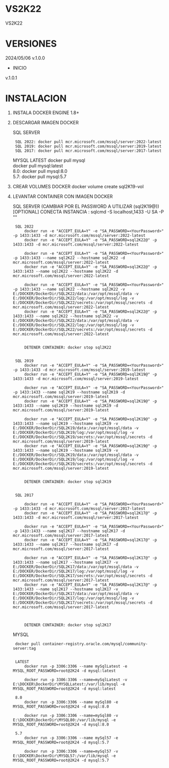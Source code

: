 # VS2K22
VS2K22

# VERSIONES
2024/05/06 v.1.0.0 
- INICIO

v.1.0.1

# INSTALACION

1. INSTALA DOCKER ENGINE 1.8+

2. DESCARGAR IMAGEN DOCKER

	SQL SERVER
	
		SQL 2022: docker pull mcr.microsoft.com/mssql/server:2022-latest
		SQL 2019: docker pull mcr.microsoft.com/mssql/server:2019-latest	
		SQL 2017: docker pull mcr.microsoft.com/mssql/server:2017-latest
	
	MYSQL
		LATEST
			docker pull mysql	
			docker pull mysql:latest			
		8.0: docker pull mysql:8.0			
		5.7: docker pull mysql:5.7
			
3. CREAR VOLUMES DOCKER
		docker volume create sql2K19-vol

4. LEVANTAR CONTAINER CON IMAGEN DOCKER

	SQL SERVER (CAMBIAR <YourPassword> POR EL PASSWORD A UTILIZAR (sql2K19@))
		[OPTIONAL] CONECTA INSTANCIA : sqlcmd -S localhost,1433 -U SA -P "<YourPassword>"
		
		SQL 2022
			docker run -e "ACCEPT_EULA=Y" -e "SA_PASSWORD=<YourPassword>" -p 1433:1433 -d mcr.microsoft.com/mssql/server:2022-latest
			docker run -e "ACCEPT_EULA=Y" -e "SA_PASSWORD=sql2K22@" -p 1433:1433 -d mcr.microsoft.com/mssql/server:2022-latest	
			
			docker run -e "ACCEPT_EULA=Y" -e "SA_PASSWORD=<YourPassword>" -p 1433:1433 --name sql2K22 --hostname sql2K22 -d mcr.microsoft.com/mssql/server:2022-latest 
			docker run -e "ACCEPT_EULA=Y" -e "SA_PASSWORD=sql2K22@" -p 1433:1433 --name sql2K22 --hostname sql2K22 -d mcr.microsoft.com/mssql/server:2022-latest 	
			
			docker run -e "ACCEPT_EULA=Y" -e "SA_PASSWORD=<YourPassword>" -p 1433:1433 --name sql2K22 --hostname sql2K22 -v E:/DOCKER/DockerDir/SQL2K22/data:/var/opt/mssql/data -v E:/DOCKER/DockerDir/SQL2K22/log:/var/opt/mssql/log -v E:/DOCKER/DockerDir/SQL2K22/secrets:/var/opt/mssql/secrets -d mcr.microsoft.com/mssql/server:2022-latest 
			docker run -e "ACCEPT_EULA=Y" -e "SA_PASSWORD=sql2K22@" -p 1433:1433 --name sql2K22 --hostname sql2K22 -v E:/DOCKER/DockerDir/SQL2K22/data:/var/opt/mssql/data -v E:/DOCKER/DockerDir/SQL2K22/log:/var/opt/mssql/log -v E:/DOCKER/DockerDir/SQL2K22/secrets:/var/opt/mssql/secrets -d mcr.microsoft.com/mssql/server:2022-latest 
			
			
			DETENER CONTAINER: docker stop sql2K22
			
			
		SQL 2019
			docker run -e "ACCEPT_EULA=Y" -e "SA_PASSWORD=<YourPassword>" -p 1433:1433 -d mcr.microsoft.com/mssql/server:2019-latest
			docker run -e "ACCEPT_EULA=Y" -e "SA_PASSWORD=sql2K19@" -p 1433:1433 -d mcr.microsoft.com/mssql/server:2019-latest	
			
			docker run -e "ACCEPT_EULA=Y" -e "SA_PASSWORD=<YourPassword>" -p 1433:1433 --name sql2K19 --hostname sql2K19 -d mcr.microsoft.com/mssql/server:2019-latest 
			docker run -e "ACCEPT_EULA=Y" -e "SA_PASSWORD=sql2K19@" -p 1433:1433 --name sql2K19 --hostname sql2K19 -d mcr.microsoft.com/mssql/server:2019-latest 	
			
			docker run -e "ACCEPT_EULA=Y" -e "SA_PASSWORD=sql2K19@" -p 1433:1433 --name sql2K19 --hostname sql2K19 -v E:/DOCKER/DockerDir/SQL2K19/data:/var/opt/mssql/data -v E:/DOCKER/DockerDir/SQL2K19/log:/var/opt/mssql/log -v E:/DOCKER/DockerDir/SQL2K19/secrets:/var/opt/mssql/secrets -d mcr.microsoft.com/mssql/server:2019-latest 	
			docker run -e "ACCEPT_EULA=Y" -e "SA_PASSWORD=sql2K19@" -p 1433:1433 --name sql2K19 --hostname sql2K19 -v E:/DOCKER/DockerDir/SQL2K19/data:/var/opt/mssql/data -v E:/DOCKER/DockerDir/SQL2K19/log:/var/opt/mssql/log -v E:/DOCKER/DockerDir/SQL2K19/secrets:/var/opt/mssql/secrets -d mcr.microsoft.com/mssql/server:2019-latest 	


			DETENER CONTAINER: docker stop sql2K19
		
		
		SQL 2017

			docker run -e "ACCEPT_EULA=Y" -e "SA_PASSWORD=<YourPassword>" -p 1433:1433 -d mcr.microsoft.com/mssql/server:2017-latest
			docker run -e "ACCEPT_EULA=Y" -e "SA_PASSWORD=sql2K17@" -p 1433:1433 -d mcr.microsoft.com/mssql/server:2017-latest	
			
			docker run -e "ACCEPT_EULA=Y" -e "SA_PASSWORD=<YourPassword>" -p 1433:1433 --name sql2K17 --hostname sql2K17 -d mcr.microsoft.com/mssql/server:2017-latest 
			docker run -e "ACCEPT_EULA=Y" -e "SA_PASSWORD=sql2K17@" -p 1433:1433 --name sql2K17 --hostname sql2K17 -d mcr.microsoft.com/mssql/server:2017-latest 	
			
			docker run -e "ACCEPT_EULA=Y" -e "SA_PASSWORD=sql2K17@" -p 1433:1433 --name sql2K17 --hostname sql2K17 -v E:/DOCKER/DockerDir/SQL2K17/data:/var/opt/mssql/data -v E:/DOCKER/DockerDir/SQL2K17/log:/var/opt/mssql/log -v E:/DOCKER/DockerDir/SQL2K17/secrets:/var/opt/mssql/secrets -d mcr.microsoft.com/mssql/server:2017-latest 	
			docker run -e "ACCEPT_EULA=Y" -e "SA_PASSWORD=sql2K17@" -p 1433:1433 --name sql2K17 --hostname sql2K17 -v E:/DOCKER/DockerDir/SQL2K17/data:/var/opt/mssql/data -v E:/DOCKER/DockerDir/SQL2K17/log:/var/opt/mssql/log -v E:/DOCKER/DockerDir/SQL2K17/secrets:/var/opt/mssql/secrets -d mcr.microsoft.com/mssql/server:2017-latest 	



			DETENER CONTAINER: docker stop sql2K17
			
			
	MYSQL
	
		docker pull container-registry.oracle.com/mysql/community-server:tag


		LATEST
			docker run -p 3306:3306 --name mySqlLatest -e MYSQL_ROOT_PASSWORD=root@2K24 -d mysql:latest
			
			docker run -p 3306:3306 --name=mySqlLatest -v E:\DOCKER\DockerDir\MYSQLLatest:/var/lib/mysql -e MYSQL_ROOT_PASSWORD=root@2K24 -d mysql:latest
			
		8.0			
			docker run -p 3306:3306 --name mySql80 -e MYSQL_ROOT_PASSWORD=root@2K24 -d mysql:8.0
			
			docker run -p 3306:3306 --name=mySql80 -v E:\DOCKER\DockerDir\MYSQL80:/var/lib/mysql -e MYSQL_ROOT_PASSWORD=root@2K24 -d mysql:8.0
			
		5.7			
			docker run -p 3306:3306 --name mySql57 -e MYSQL_ROOT_PASSWORD=root@2K24 -d mysql:5.7
			
			docker run -p 3306:3306 --name=mySql57 -v E:\DOCKER\DockerDir\MYSQL57:/var/lib/mysql -e MYSQL_ROOT_PASSWORD=root@2K24 -d mysql:5.7
	


	